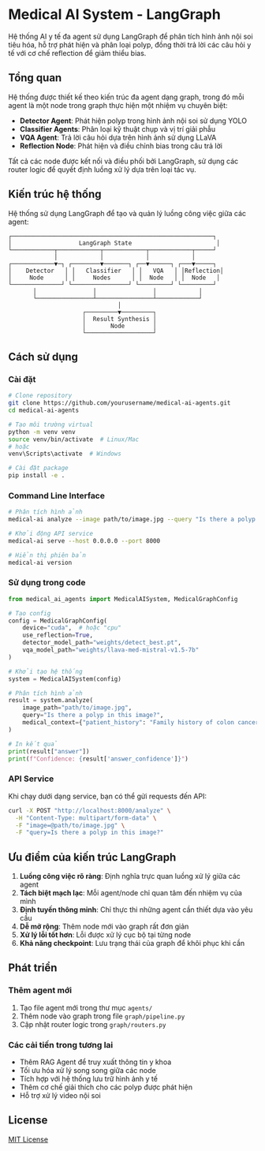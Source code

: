 # Medical AI System - LangGraph

Hệ thống AI y tế đa agent sử dụng LangGraph để phân tích hình ảnh nội soi tiêu hóa, hỗ trợ phát hiện và phân loại polyp, đồng thời trả lời các câu hỏi y tế với cơ chế reflection để giảm thiểu bias.

## Tổng quan

Hệ thống được thiết kế theo kiến trúc đa agent dạng graph, trong đó mỗi agent là một node trong graph thực hiện một nhiệm vụ chuyên biệt:

- **Detector Agent**: Phát hiện polyp trong hình ảnh nội soi sử dụng YOLO
- **Classifier Agents**: Phân loại kỹ thuật chụp và vị trí giải phẫu
- **VQA Agent**: Trả lời câu hỏi dựa trên hình ảnh sử dụng LLaVA
- **Reflection Node**: Phát hiện và điều chỉnh bias trong câu trả lời

Tất cả các node được kết nối và điều phối bởi LangGraph, sử dụng các router logic để quyết định luồng xử lý dựa trên loại tác vụ.

## Kiến trúc hệ thống

Hệ thống sử dụng LangGraph để tạo và quản lý luồng công việc giữa các agent:

```
┌─────────────────────────────────────────────────────────┐
│                   LangGraph State                        │
└────────────┬────────────┬────────────┬────────────┬─────┘
             │            │            │            │
┌────────────▼─┐ ┌────────▼───────┐ ┌──▼──────┐ ┌───▼─────┐
│    Detector   │ │   Classifier   │ │   VQA   │ │Reflection│
│     Node      │ │     Nodes      │ │  Node   │ │  Node   │
└──────────────┘ └────────────────┘ └─────────┘ └─────────┘
       │                │                │            │
       └────────────────┴────────────────┴────────────┘
                               │
                     ┌─────────▼─────────┐
                     │  Result Synthesis │
                     │       Node        │
                     └───────────────────┘
```

## Cách sử dụng

### Cài đặt

```bash
# Clone repository
git clone https://github.com/yourusername/medical-ai-agents.git
cd medical-ai-agents

# Tạo môi trường virtual
python -m venv venv
source venv/bin/activate  # Linux/Mac
# hoặc
venv\Scripts\activate  # Windows

# Cài đặt package
pip install -e .
```

### Command Line Interface

```bash
# Phân tích hình ảnh
medical-ai analyze --image path/to/image.jpg --query "Is there a polyp in this image?"

# Khởi động API service
medical-ai serve --host 0.0.0.0 --port 8000

# Hiển thị phiên bản
medical-ai version
```

### Sử dụng trong code

```python
from medical_ai_agents import MedicalAISystem, MedicalGraphConfig

# Tạo config
config = MedicalGraphConfig(
    device="cuda",  # hoặc "cpu"
    use_reflection=True,
    detector_model_path="weights/detect_best.pt",
    vqa_model_path="weights/llava-med-mistral-v1.5-7b"
)

# Khởi tạo hệ thống
system = MedicalAISystem(config)

# Phân tích hình ảnh
result = system.analyze(
    image_path="path/to/image.jpg",
    query="Is there a polyp in this image?",
    medical_context={"patient_history": "Family history of colon cancer"}
)

# In kết quả
print(result["answer"])
print(f"Confidence: {result['answer_confidence']}")
```

### API Service

Khi chạy dưới dạng service, bạn có thể gửi requests đến API:

```bash
curl -X POST "http://localhost:8000/analyze" \
  -H "Content-Type: multipart/form-data" \
  -F "image=@path/to/image.jpg" \
  -F "query=Is there a polyp in this image?"
```

## Ưu điểm của kiến trúc LangGraph

1. **Luồng công việc rõ ràng**: Định nghĩa trực quan luồng xử lý giữa các agent
2. **Tách biệt mạch lạc**: Mỗi agent/node chỉ quan tâm đến nhiệm vụ của mình
3. **Định tuyến thông minh**: Chỉ thực thi những agent cần thiết dựa vào yêu cầu
4. **Dễ mở rộng**: Thêm node mới vào graph rất đơn giản
5. **Xử lý lỗi tốt hơn**: Lỗi được xử lý cục bộ tại từng node
6. **Khả năng checkpoint**: Lưu trạng thái của graph để khôi phục khi cần

## Phát triển

### Thêm agent mới

1. Tạo file agent mới trong thư mục `agents/`
2. Thêm node vào graph trong file `graph/pipeline.py`
3. Cập nhật router logic trong `graph/routers.py`

### Các cải tiến trong tương lai

- Thêm RAG Agent để truy xuất thông tin y khoa
- Tối ưu hóa xử lý song song giữa các node
- Tích hợp với hệ thống lưu trữ hình ảnh y tế
- Thêm cơ chế giải thích cho các polyp được phát hiện
- Hỗ trợ xử lý video nội soi

## License

[MIT License](LICENSE)